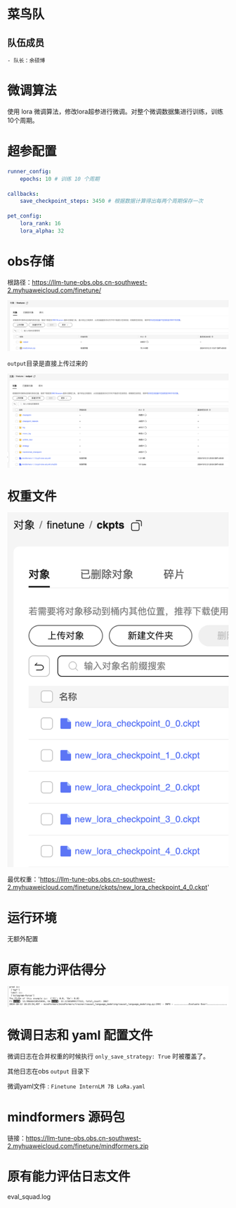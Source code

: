 # 菜鸟队

## 队伍成员
    - 队长：余硕博

# 微调算法

使用 lora 微调算法，修改lora超参进行微调。对整个微调数据集进行训练，训练10个周期。

# 超参配置
 
```yaml
runner_config:
    epochs: 10 # 训练 10 个周期

callbacks: 
    save_checkpoint_steps: 3450 # 根据数据计算得出每两个周期保存一次

pet_config:
    lora_rank: 16
    lora_alpha: 32 
```


# obs存储

根路径：https://llm-tune-obs.obs.cn-southwest-2.myhuaweicloud.com/finetune/

![OBS](./obs.png)


`output`目录是直接上传过来的

![output](./output.png)


# 权重文件

![ckpts](./ckpts.png)

最优权重：'https://llm-tune-obs.obs.cn-southwest-2.myhuaweicloud.com/finetune/ckpts/new_lora_checkpoint_4_0.ckpt'

# 运行环境

无额外配置

# 原有能力评估得分

![得分](./score.png)


# 微调日志和 yaml 配置文件

微调日志在合并权重的时候执行 `only_save_strategy: True` 时被覆盖了。

其他日志在obs `output` 目录下

微调yaml文件 : `Finetune InternLM 7B LoRa.yaml`

# mindformers 源码包

链接：https://llm-tune-obs.obs.cn-southwest-2.myhuaweicloud.com/finetune/mindformers.zip

# 原有能力评估日志文件

  eval_squad.log